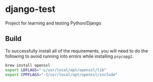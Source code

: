 # django-test
Project for learning and testing Python/Django

## Build
To successfully install all of the requirements, you will need to do the following to avoid running into errors while installing `psycopg2`.

```bash
brew install openssl
export LDFLAGS="-L/usr/local/opt/openssl/lib"
export CPPFLAGS="-I/usr/local/opt/openssl/include"
```
